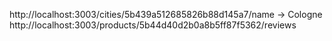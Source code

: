 http://localhost:3003/cities/5b439a512685826b88d145a7/name -> Cologne
http://localhost:3003/products/5b44d40d2b0a8b5ff87f5362/reviews